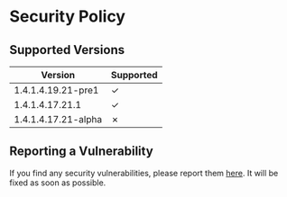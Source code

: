 # Security Policy

## Supported Versions



| Version | Supported          |
| ------- | ------------------ |
| 1.4.1.4.19.21-pre1   | ✓ |
| 1.4.1.4.17.21.1   | ✓ |
| 1.4.1.4.17.21-alpha   | ✗ |   |

## Reporting a Vulnerability

If you find any security vulnerabilities, please report them <a href="https://github.com/IllagerCaptain/improved-vanilla-tweaks-homes/security/advisories/new">here</a>. It will be fixed as soon as possible.
